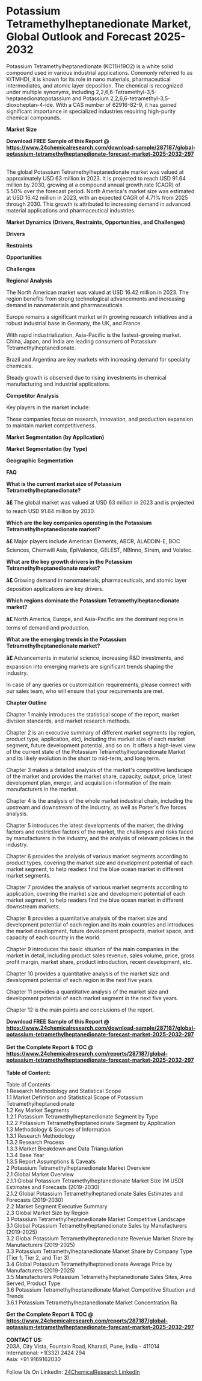 <h1>Potassium Tetramethylheptanedionate Market, Global Outlook and Forecast 2025-2032</h1><p>Potassium Tetramethylheptanedionate (KC11H19O2) is a white solid compound used in various industrial applications. Commonly referred to as K(TMHD), it is known for its role in nano materials, pharmaceutical intermediates, and atomic layer deposition. The chemical is recognized under multiple synonyms, including 2,2,6,6-Tetramethyl-3,5-heptanedionatopotassium and Potassium 2,2,6,6-tetramethyl-3,5-dioxoheptan-4-ide. With a CAS number of 62916-82-9, it has gained significant importance in specialized industries requiring high-purity chemical compounds.</p><p>
<strong>Market Size</strong></p><p>
</p><div><b>Download FREE Sample of this Report @ 
            <a href="https://www.24chemicalresearch.com/download-sample/287187/global-potassium-tetramethylheptanedionate-forecast-market-2025-2032-297">
            https://www.24chemicalresearch.com/download-sample/287187/global-potassium-tetramethylheptanedionate-forecast-market-2025-2032-297</a></b></div><br><p>The global Potassium Tetramethylheptanedionate market was valued at approximately USD 63 million in 2023. It is projected to reach USD 91.64 million by 2030, growing at a compound annual growth rate (CAGR) of 5.50% over the forecast period. North America's market size was estimated at USD 16.42 million in 2023, with an expected CAGR of 4.71% from 2025 through 2030. This growth is attributed to increasing demand in advanced material applications and pharmaceutical industries.</p><p>
<strong>Market Dynamics (Drivers, Restraints, Opportunities, and Challenges)</strong></p><p>
<strong>Drivers</strong></p><p>
</p><p>
<strong>Restraints</strong></p><p>
</p><p>
<strong>Opportunities</strong></p><p>
</p><p>
<strong>Challenges</strong></p><p>
</p><p>
<strong>Regional Analysis</strong></p><p>
</p><p>
</p><p>The North American market was valued at USD 16.42 million in 2023. The region benefits from strong technological advancements and increasing demand in nanomaterials and pharmaceuticals.</p><p>
</p><p>
</p><p>Europe remains a significant market with growing research initiatives and a robust industrial base in Germany, the UK, and France.</p><p>
</p><p>
</p><p>With rapid industrialization, Asia-Pacific is the fastest-growing market. China, Japan, and India are leading consumers of Potassium Tetramethylheptanedionate.</p><p>
</p><p>
</p><p>Brazil and Argentina are key markets with increasing demand for specialty chemicals.</p><p>
</p><p>
</p><p>Steady growth is observed due to rising investments in chemical manufacturing and industrial applications.</p><p>
<strong>Competitor Analysis</strong></p><p>
</p><p>Key players in the market include:</p><p>
</p><p>
</p><p>These companies focus on research, innovation, and production expansion to maintain market competitiveness.</p><p>
<strong>Market Segmentation (by Application)</strong></p><p>
</p><p>
<strong>Market Segmentation (by Type)</strong></p><p>
</p><p>
<strong>Geographic Segmentation</strong></p><p>
</p><p>
<strong>FAQ </strong></p><p>
</p><p><strong>What is the current market size of Potassium Tetramethylheptanedionate?</strong></p><p>
<strong>â£ </strong>The global market was valued at USD 63 million in 2023 and is projected to reach USD 91.64 million by 2030.</p><p>
</p><p><strong>Which are the key companies operating in the Potassium Tetramethylheptanedionate market?</strong></p><p>
<strong>â£ </strong>Major players include American Elements, ABCR, ALADDIN-E, BOC Sciences, Chemwill Asia, EpiValence, GELEST, NBInno, Strem, and Volatec.</p><p>
</p><p><strong>What are the key growth drivers in the Potassium Tetramethylheptanedionate market?</strong></p><p>
<strong>â£ </strong>Growing demand in nanomaterials, pharmaceuticals, and atomic layer deposition applications are key drivers.</p><p>
</p><p><strong>Which regions dominate the Potassium Tetramethylheptanedionate market?</strong></p><p>
<strong>â£ </strong>North America, Europe, and Asia-Pacific are the dominant regions in terms of demand and production.</p><p>
</p><p><strong>What are the emerging trends in the Potassium Tetramethylheptanedionate market?</strong></p><p>
<strong>â£ </strong>Advancements in material science, increasing R&amp;D investments, and expansion into emerging markets are significant trends shaping the industry.</p><p>
</p><p>
</p><p>
In case of any queries or customization requirements, please connect with our sales team, who will ensure that your requirements are met.</p><p>
<strong>Chapter Outline</strong></p><p>
Chapter 1 mainly introduces the statistical scope of the report, market division standards, and market research methods.</p><p>
Chapter 2 is an executive summary of different market segments (by region, product type, application, etc), including the market size of each market segment, future development potential, and so on. It offers a high-level view of the current state of the Potassium Tetramethylheptanedionate Market and its likely evolution in the short to mid-term, and long term.</p><p>
Chapter 3 makes a detailed analysis of the market's competitive landscape of the market and provides the market share, capacity, output, price, latest development plan, merger, and acquisition information of the main manufacturers in the market.</p><p>
Chapter 4 is the analysis of the whole market industrial chain, including the upstream and downstream of the industry, as well as Porter's five forces analysis.</p><p>
Chapter 5 introduces the latest developments of the market, the driving factors and restrictive factors of the market, the challenges and risks faced by manufacturers in the industry, and the analysis of relevant policies in the industry.</p><p>
Chapter 6 provides the analysis of various market segments according to product types, covering the market size and development potential of each market segment, to help readers find the blue ocean market in different market segments.</p><p>
Chapter 7 provides the analysis of various market segments according to application, covering the market size and development potential of each market segment, to help readers find the blue ocean market in different downstream markets.</p><p>
Chapter 8 provides a quantitative analysis of the market size and development potential of each region and its main countries and introduces the market development, future development prospects, market space, and capacity of each country in the world.</p><p>
Chapter 9 introduces the basic situation of the main companies in the market in detail, including product sales revenue, sales volume, price, gross profit margin, market share, product introduction, recent development, etc.</p><p>
Chapter 10 provides a quantitative analysis of the market size and development potential of each region in the next five years.</p><p>
Chapter 11 provides a quantitative analysis of the market size and development potential of each market segment in the next five years.</p><p>
Chapter 12 is the main points and conclusions of the report.</p><div><b>Download FREE Sample of this Report @ 
            <a href="https://www.24chemicalresearch.com/download-sample/287187/global-potassium-tetramethylheptanedionate-forecast-market-2025-2032-297">
            https://www.24chemicalresearch.com/download-sample/287187/global-potassium-tetramethylheptanedionate-forecast-market-2025-2032-297</a></b></div><br><div><b>Get the Complete Report & TOC @ 
            <a href="https://www.24chemicalresearch.com/reports/287187/global-potassium-tetramethylheptanedionate-forecast-market-2025-2032-297">
            https://www.24chemicalresearch.com/reports/287187/global-potassium-tetramethylheptanedionate-forecast-market-2025-2032-297</a></b></div><br>
            <b>Table of Content:</b><p>Table of Contents<br />
1 Research Methodology and Statistical Scope<br />
1.1 Market Definition and Statistical Scope of Potassium Tetramethylheptanedionate<br />
1.2 Key Market Segments<br />
1.2.1 Potassium Tetramethylheptanedionate Segment by Type<br />
1.2.2 Potassium Tetramethylheptanedionate Segment by Application<br />
1.3 Methodology & Sources of Information<br />
1.3.1 Research Methodology<br />
1.3.2 Research Process<br />
1.3.3 Market Breakdown and Data Triangulation<br />
1.3.4 Base Year<br />
1.3.5 Report Assumptions & Caveats<br />
2 Potassium Tetramethylheptanedionate Market Overview<br />
2.1 Global Market Overview<br />
2.1.1 Global Potassium Tetramethylheptanedionate Market Size (M USD) Estimates and Forecasts (2019-2030)<br />
2.1.2 Global Potassium Tetramethylheptanedionate Sales Estimates and Forecasts (2019-2030)<br />
2.2 Market Segment Executive Summary<br />
2.3 Global Market Size by Region<br />
3 Potassium Tetramethylheptanedionate Market Competitive Landscape<br />
3.1 Global Potassium Tetramethylheptanedionate Sales by Manufacturers (2019-2025)<br />
3.2 Global Potassium Tetramethylheptanedionate Revenue Market Share by Manufacturers (2019-2025)<br />
3.3 Potassium Tetramethylheptanedionate Market Share by Company Type (Tier 1, Tier 2, and Tier 3)<br />
3.4 Global Potassium Tetramethylheptanedionate Average Price by Manufacturers (2019-2025)<br />
3.5 Manufacturers Potassium Tetramethylheptanedionate Sales Sites, Area Served, Product Type<br />
3.6 Potassium Tetramethylheptanedionate Market Competitive Situation and Trends<br />
3.6.1 Potassium Tetramethylheptanedionate Market Concentration Ra</p><div><b>Get the Complete Report & TOC @ 
            <a href="https://www.24chemicalresearch.com/reports/287187/global-potassium-tetramethylheptanedionate-forecast-market-2025-2032-297">
            https://www.24chemicalresearch.com/reports/287187/global-potassium-tetramethylheptanedionate-forecast-market-2025-2032-297</a></b></div><br><b>CONTACT US:</b><br>
            203A, City Vista, Fountain Road, Kharadi, Pune, India - 411014<br>
            International: +1(332) 2424 294<br>
            Asia: +91 9169162030 <br><br>
            Follow Us On LinkedIn: <a href="https://www.linkedin.com/company/24chemicalresearch/">24ChemicalResearch LinkedIn</a>